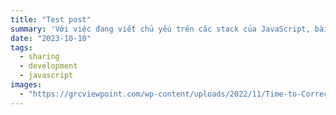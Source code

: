 ```yaml
---
title: "Test post"
summary: 'Với việc đang viết chủ yếu trên các stack của JavaScript, bài viết nho nhỏ này là một "nỗ lực" để chia sẻ rõ ràng hơn về cách xử lí cách lỗi cũng như bắt lỗi một cách tốt hơn trong quá trình phát triển phần mềm.'
date: "2023-10-10"
tags:
  - sharing
  - development
  - javascript
images:
  - "https://grcviewpoint.com/wp-content/uploads/2022/11/Time-to-Correct-A-Long-standing-Curriculum-Coding-Error-Say-Experts-GRCviewpoint.jpg"
---
```

